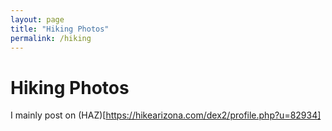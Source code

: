 ```yaml
---
layout: page
title: "Hiking Photos"
permalink: /hiking
---
```



# Hiking Photos
I mainly post on (HAZ)[https://hikearizona.com/dex2/profile.php?u=82934]
